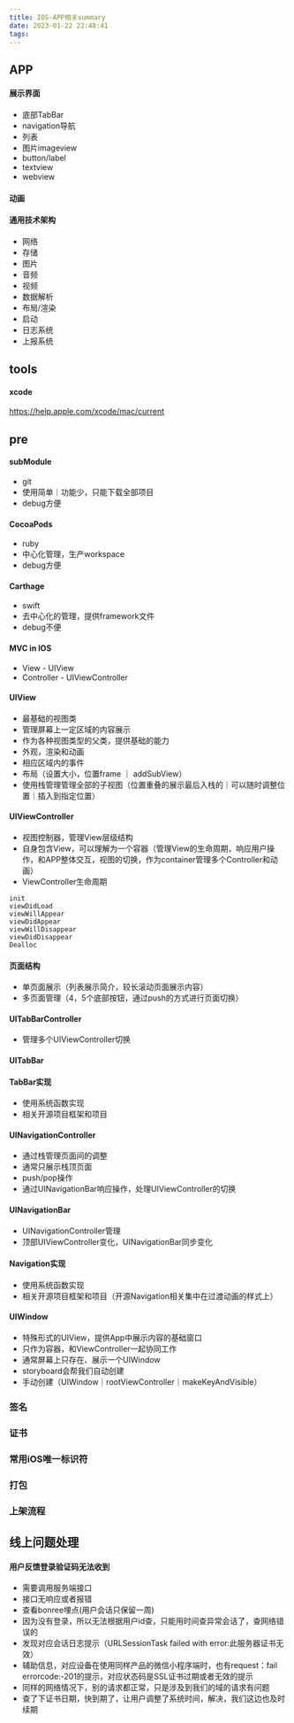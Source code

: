 ```yaml
---
title: IOS-APP相关summary
date: 2023-01-22 22:48:41
tags:
---
```

## APP
#### 展示界面
- 底部TabBar
- navigation导航
- 列表
- 图片imageview
- button/label
- textview
- webview

#### 动画

#### 通用技术架构
- 网络
- 存储
- 图片
- 音频
- 视频
- 数据解析
- 布局/渲染
- 启动
- 日志系统
- 上报系统

## tools
#### xcode
https://help.apple.com/xcode/mac/current

## pre
#### subModule
- git
- 使用简单｜功能少，只能下载全部项目
- debug方便

#### CocoaPods
- ruby
- 中心化管理，生产workspace
- debug方便

#### Carthage
- swift
- 去中心化的管理，提供framework文件
- debug不便

#### MVC in IOS
- View - UIView
- Controller - UIViewController

#### UIView
- 最基础的视图类
- 管理屏幕上一定区域的内容展示
- 作为各种视图类型的父类，提供基础的能力
- 外观，渲染和动画
- 相应区域内的事件
- 布局（设置大小，位置frame ｜ addSubView）
- 使用栈管理管理全部的子视图（位置重叠的展示最后入栈的｜可以随时调整位置｜插入到指定位置）

#### UIViewController
- 视图控制器，管理View层级结构
- 自身包含View，可以理解为一个容器（管理View的生命周期，响应用户操作，和APP整体交互，视图的切换，作为container管理多个Controller和动画）
- ViewController生命周期
```
init
viewDidLoad
viewWillAppear
viewDidAppear
viewWillDisappear
viewDidDisappear
Dealloc
```
#### 页面结构
- 单页面展示（列表展示简介，较长滚动页面展示内容）
- 多页面管理（4，5个底部按钮，通过push的方式进行页面切换）

#### UITabBarController
- 管理多个UIViewController切换

#### UITabBar
#### TabBar实现
- 使用系统函数实现
- 相关开源项目框架和项目
#### UINavigationController
- 通过栈管理页面间的调整
- 通常只展示栈顶页面
- push/pop操作
- 通过UINavigationBar响应操作，处理UIViewController的切换
#### UINavigationBar
- UINavigationController管理
- 顶部UIViewController变化，UINavigationBar同步变化
#### Navigation实现
- 使用系统函数实现
- 相关开源项目框架和项目（开源Navigation相关集中在过渡动画的样式上）

#### UIWindow
- 特殊形式的UIView，提供App中展示内容的基础窗口
- 只作为容器，和ViewController一起协同工作
- 通常屏幕上只存在、展示一个UIWindow
- storyboard会帮我们自动创建
- 手动创建（UIWindow｜rootViewController｜makeKeyAndVisible）
### 签名




### 证书



### 常用iOS唯一标识符


### 打包



### 上架流程


## 线上问题处理

#### 用户反馈登录验证码无法收到
- 需要调用服务端接口
- 接口无响应或者报错
- 查看bonree埋点(用户会话只保留一周)
- 因为没有登录，所以无法根据用户id查，只能用时间查异常会话了，查网络错误的
- 发现对应会话日志提示（URLSessionTask failed with error:此服务器证书无效）
- 辅助信息，对应设备在使用同样产品的微信小程序端时，也有request：fail errorcode:-201的提示，对应状态码是SSL证书过期或者无效的提示
- 同样的网络情况下，别的请求都正常，只是涉及到我们的域的请求有问题
- 查了下证书日期，快到期了，让用户调整了系统时间，解决，我们这边也及时续期